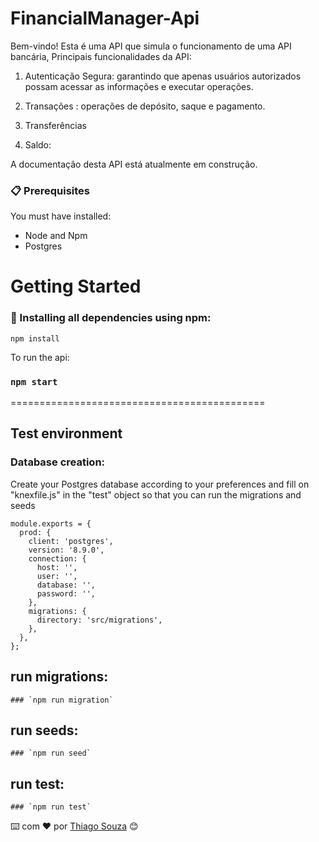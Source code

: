 # FinancialManager-Api

Bem-vindo! Esta é uma API que simula o funcionamento de uma API bancária, 
Principais funcionalidades da API:

1. Autenticação Segura: garantindo que apenas usuários autorizados possam acessar as informações e executar operações.

2. Transações : operações de depósito, saque e pagamento.

3. Transferências

4. Saldo:  

A documentação desta API está atualmente em construção.

### 📋 Prerequisites

You must have installed:
- Node and Npm
- Postgres

# Getting Started 


### 🔧 Installing all dependencies using npm:

```
npm install 
```

To run the api:

### `npm start`

============================================

## Test environment

###  Database creation:

Create your Postgres database according to your preferences and fill on "knexfile.js" in the "test"
object so that you can run the migrations and seeds

```
module.exports = { 
  prod: {
    client: 'postgres',
    version: '8.9.0',
    connection: {
      host: '',
      user: '',
      database: '',
      password: '',
    },
    migrations: {
      directory: 'src/migrations',
    },
  },
};
```
## run migrations:
```
### `npm run migration`
```
## run seeds:
```
### `npm run seed`
```
## run test:
```
### `npm run test`
```


⌨️ com ❤️ por [Thiago Souza](https://github.com/Thiago88Code) 😊


